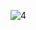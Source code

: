 ![4](https://user-images.githubusercontent.com/102294177/197362314-c308241e-b649-4992-80ba-952fae2330e7.jpg)
